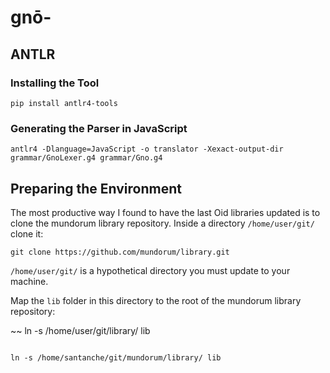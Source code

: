 # gnō-

## ANTLR

### Installing the Tool

~~~
pip install antlr4-tools
~~~

### Generating the Parser in JavaScript

~~~
antlr4 -Dlanguage=JavaScript -o translator -Xexact-output-dir grammar/GnoLexer.g4 grammar/Gno.g4
~~~

## Preparing the Environment

The most productive way I found to have the last Oid libraries updated is to clone the mundorum library  repository. Inside a directory `/home/user/git/` clone it:

~~~
git clone https://github.com/mundorum/library.git
~~~

`/home/user/git/` is a hypothetical directory you must update to your machine.

Map the `lib` folder in this directory to the root of the mundorum library repository:

~~ 
ln -s /home/user/git/library/ lib
~~~

ln -s /home/santanche/git/mundorum/library/ lib